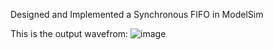 Designed and Implemented a Synchronous FIFO in ModelSim

This is the output wavefrom: 
![image](https://github.com/user-attachments/assets/36c5ec61-361b-41af-af7c-b3a5d9feece2)
